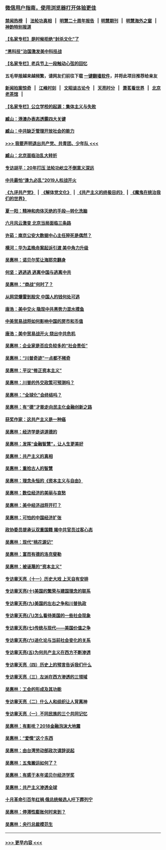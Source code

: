 ### [微信用户指南，使用浏览器打开体验更佳](https://github.com/gfw-breaker/banned-news1/blob/master/indexes/wechat-guide.md?t=0)
#### [禁闻热榜](热点新闻.md?t=0)  &nbsp;&nbsp;|&nbsp;&nbsp; [法轮功真相](https://github.com/gfw-breaker/truth/blob/master/README.md?t=0) &nbsp;&nbsp;|&nbsp;&nbsp; [明慧二十周年报告](https://github.com/gfw-breaker/mh-reports/blob/master/README.md?t=0) &nbsp;&nbsp;|&nbsp;&nbsp;[明慧期刊](https://github.com/gfw-breaker/mh-qikan) &nbsp;&nbsp;|&nbsp;&nbsp; [明慧海外之窗](https://github.com/gfw-breaker/mh-news/blob/master/README.md?t=0) &nbsp;&nbsp;|&nbsp;&nbsp; [神韵特别报道](https://github.com/gfw-breaker/mh-news/blob/master/shenyun.md?t=0)
#### [【名家专栏】是时候拒绝“封杀文化”了](../pages/nsc423/n11814093.md?t=02140311) 
#### [“黑科技”治国激发美中科技战](../pages/nsc423/n11638056.md?t=02140311) 
#### [【名家专栏】老兵节上一段触动心弦的回忆](../pages/nsc423/n11646016.md?t=02140311) 
#### 五毛举报越来越频繁，请网友们前往下载 [一键翻墙软件](https://github.com/gfw-breaker/ssr-accounts)，并将此项目推荐给亲友
#### [新闻拍案惊奇](https://github.com/gfw-breaker/banned-news1/blob/master/pages/link4.md) &nbsp;&nbsp;|&nbsp;&nbsp; [江峰时刻](https://github.com/gfw-breaker/banned-news1/blob/master/pages/link4.md) &nbsp;&nbsp;|&nbsp;&nbsp; [文昭谈古论今](https://github.com/gfw-breaker/banned-news1/blob/master/pages/link4.md) &nbsp;&nbsp;|&nbsp;&nbsp; [天亮时分](https://github.com/gfw-breaker/banned-news1/blob/master/pages/link4.md) &nbsp;&nbsp;|&nbsp;&nbsp; [萧茗看世界](https://github.com/gfw-breaker/banned-news1/blob/master/pages/link4.md) &nbsp;&nbsp;|&nbsp;&nbsp; [北京老茶馆](https://github.com/gfw-breaker/banned-news1/blob/master/pages/link4.md) &nbsp;&nbsp;|&nbsp;&nbsp; 
#### [【名家专栏】公立学校的起源：集体主义与失败](../pages/nsc423/n11601833.md?t=02140311) 
#### [臧山：港澳办表态透露四大关键](../pages/nsc423/n11421628.md?t=02140311) 
#### [臧山：中共缺乏管理开放社会的能力](../pages/nsc423/n11407457.md?t=02140311) 
#### [>>> 我要声明退出共产党、共青团、少年队 <<<](https://github.com/begood0513/goodnews/blob/master/quit/letter.md) 
#### [臧山：北京面临治乱大转折](../pages/nsc423/n11406895.md?t=02140311) 
#### [专访胡平：20年打压 法轮功屹立不倒意义深远](../pages/nsc423/n11398800.md?t=02140311) 
#### [中共最怕“逢九必乱”2019人权战开火](../pages/nsc423/n11385248.md?t=02140311) 
#### [《九评共产党》](https://github.com/begood0513/9ping.md/blob/master/README.md) &nbsp;|&nbsp; [《解体党文化》](../../../../jtdwh.md/blob/master/README.md)  &nbsp;|&nbsp; [《共产主义的终极目的》](../../../../gczydzjmd.md/blob/master/README.md) &nbsp;|&nbsp; [《魔鬼在统治我们的世界》](../../../../mgztzwmdsj.md/blob/master/README.md) 
#### [夏一阳：精神和肉体灭绝的手段—转化洗脑](../pages/nsc423/n11368250.md?t=02140311) 
#### [六月风云激变 北京当局面临三条路](../pages/nsc423/n11313668.md?t=02140311) 
#### [许茹：南京公安大数据中心主任猝死是偶然？](../pages/nsc423/n11064744.md?t=02140311) 
#### [横河：华为孟晚舟案起诉引渡 美中角力升级](../pages/nsc423/n11027230.md?t=02140311) 
#### [吴惠林：诺贝尔奖让海耶克翻身](../pages/nsc423/n10890049.md?t=02140311) 
#### [何坚：逃逃逃 逃离中国与逃离中共](../pages/nsc423/n10592891.md?t=02140311) 
#### [吴惠林：“商战”何时了？](../pages/nsc423/n10573558.md?t=02140311) 
#### [从网贷爆雷到股灾 中国人的钱何处可逃](../pages/nsc423/n10572800.md?t=02140311) 
#### [唐浩：美中交火 隐现中共黑势力混水摸鱼](../pages/nsc423/n10544040.md?t=02140311) 
#### [中美贸易战将如何影响中国的房市和币值](../pages/nsc423/n10543697.md?t=02140311) 
#### [唐浩：美中贸易战开火 烧出中共危机](../pages/nsc423/n10540126.md?t=02140311) 
#### [吴惠林：企业家是否应负较多的“社会责任”](../pages/nsc423/n10535022.md?t=02140311) 
#### [吴惠林：“川普奇迹”一点都不稀奇](../pages/nsc423/n10512808.md?t=02140311) 
#### [吴惠林：平议“修正资本主义”](../pages/nsc423/n10495724.md?t=02140311) 
#### [吴惠林：川普的外交政策可预测吗？](../pages/nsc423/n10462387.md?t=02140311) 
#### [吴惠林：“全球化”会终结吗？](../pages/nsc423/n10452838.md?t=02140311) 
#### [吴惠林：有“德”才能走向民主化金融创新之路](../pages/nsc423/n10432292.md?t=02140311) 
#### [获奖作家：这共产主义是一种癌](../pages/nsc423/n10431541.md?t=02140311) 
#### [吴惠林：经济学是讲道德的](../pages/nsc423/n10398014.md?t=02140311) 
#### [吴惠林：发挥“金融智慧”，让人生更美好](../pages/nsc423/n10375019.md?t=02140311) 
#### [吴惠林：共产主义的真相](../pages/nsc423/n10351394.md?t=02140311) 
#### [吴惠林：重拾古人的智慧](../pages/nsc423/n10337691.md?t=02140311) 
#### [吴惠林：理念永恒的《资本主义与自由》](../pages/nsc423/n10316274.md?t=02140311) 
#### [吴惠林：数位经济的美丽与哀愁](../pages/nsc423/n10292946.md?t=02140311) 
#### [吴惠林：美中经济战将开打？](../pages/nsc423/n10258825.md?t=02140311) 
#### [吴惠林：可怕的中国经济扩张](../pages/nsc423/n10219147.md?t=02140311) 
#### [政协委员提承认双重国籍 揭中共官员过客心态](../pages/nsc423/n10208809.md?t=02140311) 
#### [吴惠林：现代“桃花源记”](../pages/nsc423/n10185234.md?t=02140311) 
#### [吴惠林：富而有德的洛克斐勒](../pages/nsc423/n10142264.md?t=02140311) 
#### [吴惠林：被诬蔑的“资本主义”](../pages/nsc423/n10124816.md?t=02140311) 
#### [专访章天亮（十一）历史大戏 上天自有安排](../pages/nsc423/n10094905.md?t=02140311) 
#### [专访章天亮(十)美国的繁荣与建国理念的联系](../pages/nsc423/n10094899.md?t=02140311) 
#### [专访章天亮(九)美国的左右之争和川普执政](../pages/nsc423/n10094889.md?t=02140311) 
#### [专访章天亮(八)怎么看待美国的一些社会现象](../pages/nsc423/n10094857.md?t=02140311) 
#### [专访章天亮(七)传统与现代——美国价值之争](../pages/nsc423/n10093140.md?t=02140311) 
#### [专访章天亮(六)进化论与当前社会变化的关系](../pages/nsc423/n10092036.md?t=02140311) 
#### [专访章天亮(五)为何共产主义在西方不断渗透](../pages/nsc423/n10083620.md?t=02140311) 
#### [专访章天亮（四）历史上的预言告诉我们什么](../pages/nsc423/n10083606.md?t=02140311) 
#### [专访章天亮（三）左派在西方渗透的三领域](../pages/nsc423/n10081115.md?t=02140311) 
#### [吴惠林：工会的形成及其功能](../pages/nsc423/n10080633.md?t=02140311) 
#### [专访章天亮（二）什么人和组织让人背离神](../pages/nsc423/n10076637.md?t=02140311) 
#### [专访章天亮（一）不同民族的三个共同记忆](../pages/nsc423/n10074188.md?t=02140311) 
#### [吴惠林：有影呒？2018金融泡沫大地震](../pages/nsc423/n10040534.md?t=02140311) 
#### [吴惠林：“爱情”这个东西](../pages/nsc423/n10019423.md?t=02140311) 
#### [吴惠林：由台湾劳动部政次请辞说起](../pages/nsc423/n9979679.md?t=02140311) 
#### [吴惠林：五鬼搬运如何了？](../pages/nsc423/n9925338.md?t=02140311) 
#### [吴惠林：有感于本年诺贝尔经济学奖](../pages/nsc423/n9871883.md?t=02140311) 
#### [吴惠林：共产主义渗透全球](../pages/nsc423/n9812748.md?t=02140311) 
#### [十月革命引百年红祸 俄总统候选人吁下葬列宁](../pages/nsc423/n9810182.md?t=02140311) 
#### [吴惠林：停滞性膨胀何时来到？](../pages/nsc423/n9764136.md?t=02140311) 
#### [吴惠林：央行总裁模范生](../pages/nsc423/n9728134.md?t=02140311) 

----
#### [ >>> 更早内容 <<< ](../indexes/nsc423-earlier.md)
